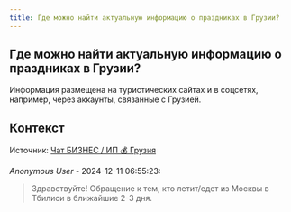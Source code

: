 ```yaml
---
title: Где можно найти актуальную информацию о праздниках в Грузии?
---
```


## Где можно найти актуальную информацию о праздниках в Грузии?

Информация размещена на туристических сайтах и в соцсетях, например, через аккаунты, связанные с Грузией.

## Контекст

Источник: [Чат БИЗНЕС / ИП 💰 Грузия](https://t.me/ip_ge)

_Anonymous User_ - 2024-12-11 06:55:23:

> Здравствуйте! Обращение к тем, кто летит/едет из Москвы в Тбилиси в ближайшие 2-3 дня.
